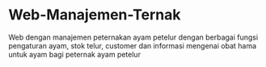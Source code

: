 # Web-Manajemen-Ternak
Web dengan manajemen peternakan ayam petelur dengan berbagai fungsi pengaturan ayam, stok telur, customer dan informasi mengenai obat hama untuk ayam bagi peternak ayam petelur
